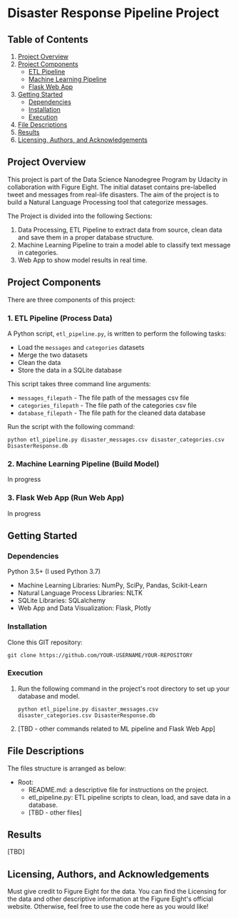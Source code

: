 # Disaster Response Pipeline Project

## Table of Contents

1. [Project Overview](#overview)
2. [Project Components](#components)
    - [ETL Pipeline](#ETL)
    - [Machine Learning Pipeline](#ml)
    - [Flask Web App](#flask)
3. [Getting Started](#gettingstarted)
    - [Dependencies](#dependencies)
    - [Installation](#installation)
    - [Execution](#execution)
4. [File Descriptions](#files)
5. [Results](#results)
6. [Licensing, Authors, and Acknowledgements](#licensing)

## Project Overview <a name="overview"></a>

This project is part of the Data Science Nanodegree Program by Udacity in collaboration with Figure Eight. The initial dataset contains pre-labelled tweet and messages from real-life disasters. The aim of the project is to build a Natural Language Processing tool that categorize messages.

The Project is divided into the following Sections:

1. Data Processing, ETL Pipeline to extract data from source, clean data and save them in a proper database structure.
2. Machine Learning Pipeline to train a model able to classify text message in categories.
3. Web App to show model results in real time.

## Project Components <a name="components"></a>

There are three components of this project:

### 1. ETL Pipeline (Process Data) <a name="ETL"></a>

A Python script, `etl_pipeline.py`, is written to perform the following tasks:

- Load the `messages` and `categories` datasets
- Merge the two datasets
- Clean the data
- Store the data in a SQLite database

This script takes three command line arguments:

- `messages_filepath` - The file path of the messages csv file
- `categories_filepath` - The file path of the categories csv file
- `database_filepath` - The file path for the cleaned data database

Run the script with the following command:

`python etl_pipeline.py disaster_messages.csv disaster_categories.csv DisasterResponse.db`

### 2. Machine Learning Pipeline (Build Model) <a name="ml"></a>

In progress

### 3. Flask Web App (Run Web App) <a name="flask"></a>

In progress

## Getting Started <a name="gettingstarted"></a>

### Dependencies <a name="dependencies"></a>

Python 3.5+ (I used Python 3.7)
- Machine Learning Libraries: NumPy, SciPy, Pandas, Scikit-Learn
- Natural Language Process Libraries: NLTK
- SQLite Libraries: SQLalchemy
- Web App and Data Visualization: Flask, Plotly

### Installation <a name="installation"></a>

Clone this GIT repository:

`git clone https://github.com/YOUR-USERNAME/YOUR-REPOSITORY`

### Execution <a name="execution"></a>

1. Run the following command in the project's root directory to set up your database and model.

    `python etl_pipeline.py disaster_messages.csv disaster_categories.csv DisasterResponse.db`

2. [TBD - other commands related to ML pipeline and Flask Web App]

## File Descriptions <a name="files"></a>

The files structure is arranged as below:

- Root:  
  - README.md: a descriptive file for instructions on the project.
  - etl_pipeline.py: ETL pipeline scripts to clean, load, and save data in a database.
  - [TBD - other files]

## Results <a name="results"></a>

[TBD]

## Licensing, Authors, and Acknowledgements <a name="licensing"></a>

Must give credit to Figure Eight for the data. You can find the Licensing for the data and other descriptive information at the Figure Eight's official website. Otherwise, feel free to use the code here as you would like!